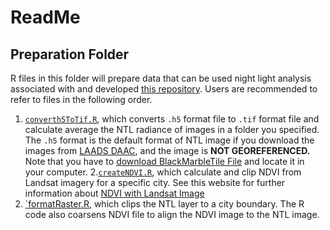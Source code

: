 # ReadMe
## Preparation Folder
R files in this folder will prepare data that can be used night light analysis associated with and developed [this repository](https://github.com/agroimpacts/USFlite).
Users are recommended to refer to files in the following order.
1. [`converth5ToTif.R`](R/preparation/converth5ToTif.R), which converts `.h5` format file to `.tif` format file and calculate average the NTL radiance of images in a folder you specified. The `.h5` format is the default format of NTL image if you download the images from [LAADS DAAC](https://ladsweb.modaps.eosdis.nasa.gov/search/), and the image is **NOT GEOREFERENCED.** Note that you have to [download BlackMarbleTile File](https://blackmarble.gsfc.nasa.gov/Tools.html) and locate it in your computer. 
2.[`createNDVI.R`](R/preparation/createNDVI.R), which calculate and clip NDVI from Landsat imagery for a specific city. See this website for further information about [NDVI with Landsat Image](https://www.usgs.gov/landsat-missions/landsat-normalized-difference-vegetation-index)
3. [`formatRaster.R](R/preparation/formatRaster.R), which clips the NTL layer to a city boundary. The R code also coarsens NDVI file to align the NDVI image to the NTL image. 
